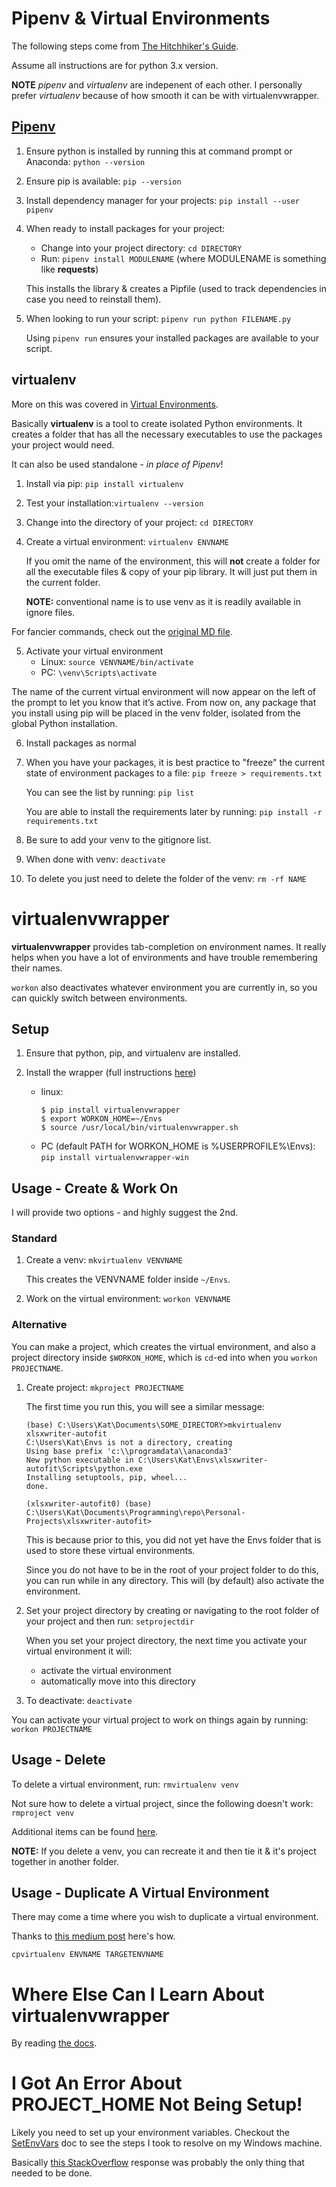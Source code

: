 # Pipenv & Virtual Environments

The following steps come from [The Hitchhiker's Guide](https://docs.python-guide.org/dev/virtualenvs/).

Assume all instructions are for python 3.x version.

**NOTE** _pipenv_ and _virtualenv_ are indepenent of each other. I personally prefer _virtualenv_ because of how smooth it can be with virtualenvwrapper.

## [Pipenv](https://pipenv.readthedocs.io/en/latest/)

1. Ensure python is installed by running this at command prompt or Anaconda:  `python --version`

2. Ensure pip is available: `pip --version`

3. Install dependency manager for your projects:  `pip install --user pipenv`

4. When ready to install packages for your project:
   - Change into your project directory:  `cd DIRECTORY`
   - Run: `pipenv install MODULENAME` (where MODULENAME is something like **requests**)

   This installs the library & creates a Pipfile (used to track dependencies in case you need to reinstall them).

5. When looking to run your script: `pipenv run python FILENAME.py`

   Using `pipenv run` ensures your installed packages are available to your script.

## virtualenv

More on this was covered in [Virtual Environments](https://github.com/ProsperousHeart/cheatsheets/blob/updates/Tools/VirtualEnvironments.md).

Basically **virtualenv** is a tool to create isolated Python environments. It creates a folder that has all the necessary executables to use the packages your project would need.

It can also be used standalone - _in place of Pipenv_!

1. Install via pip: `pip install virtualenv`

2. Test your installation:`virtualenv --version`

3. Change into the directory of your project: `cd DIRECTORY`

4. Create a virtual environment:  `virtualenv ENVNAME`

   If you omit the name of the environment, this will **not** create a folder for all the executable files & copy of your pip library. It will just put them in the current folder.

   **NOTE:** conventional name is to use venv as it is readily available in ignore files.

For fancier commands, check out the [original MD file](https://github.com/ProsperousHeart/cheatsheets/blob/updates/Tools/VirtualEnvironments.md).

5. Activate your virtual environment
   - Linux: `source VENVNAME/bin/activate`
   - PC:  `\venv\Scripts\activate`

  The name of the current virtual environment will now appear on the left of the prompt to let you know that it’s active. From now on, any package that you install using pip will be placed in the venv folder, isolated from the global Python installation.

6. Install packages as normal

7. When you have your packages, it is best practice to "freeze" the current state of environment packages to a file: `pip freeze > requirements.txt`

   You can see the list by running: `pip list`

   You are able to install the requirements later by running: `pip install -r requirements.txt`

8. Be sure to add your venv to the gitignore list.

9. When done with venv: `deactivate`

10. To delete you just need to delete the folder of the venv: `rm -rf NAME`

# virtualenvwrapper

**virtualenvwrapper** provides tab-completion on environment names. It really helps when you have a lot of environments and have trouble remembering their names.

`workon` also deactivates whatever environment you are currently in, so you can quickly switch between environments.

## Setup

1. Ensure that python, pip, and virtualenv are installed.

2. Install the wrapper (full instructions [here](https://virtualenvwrapper.readthedocs.io/en/latest/install.html))
   - linux:
     ```
     $ pip install virtualenvwrapper
     $ export WORKON_HOME=~/Envs
     $ source /usr/local/bin/virtualenvwrapper.sh
     ```
   - PC (default PATH for WORKON_HOME is %USERPROFILE%\Envs):  `pip install virtualenvwrapper-win`

## Usage - Create & Work On

I will provide two options - and highly suggest the 2nd.

### Standard

1. Create a venv: `mkvirtualenv VENVNAME`

   This creates the VENVNAME folder inside `~/Envs`.

2. Work on the virtual environment: `workon VENVNAME`

### Alternative

You can make a project, which creates the virtual environment, and also a project directory inside `$WORKON_HOME`, which is `cd`-ed into when you `workon PROJECTNAME`.

1. Create project:  `mkproject PROJECTNAME`

   The first time you run this, you will see a similar message:
   ```
   (base) C:\Users\Kat\Documents\SOME_DIRECTORY>mkvirtualenv xlsxwriter-autofit
   C:\Users\Kat\Envs is not a directory, creating
   Using base prefix 'c:\\programdata\\anaconda3'
   New python executable in C:\Users\Kat\Envs\xlsxwriter-autofit\Scripts\python.exe
   Installing setuptools, pip, wheel...
   done.

   (xlsxwriter-autofit0) (base) C:\Users\Kat\Documents\Programming\repo\Personal-Projects\xlsxwriter-autofit>
   ```

   This is because prior to this, you did not yet have the Envs folder that is used to store these virtual environments.

   Since you do not have to be in the root of your project folder to do this, you can run while in any directory. This will (by default) also activate the environment.

2. Set your project directory by creating or navigating to the root folder of your project and then run:  `setprojectdir`

   When you set your project directory, the next time you activate your virtual environment it will:
   - activate the virtual environment
   - automatically move into this directory

3. To deactivate: `deactivate`

You can activate your virtual project to work on things again by running: `workon PROJECTNAME`

## Usage - Delete

To delete a virtual environment, run: `rmvirtualenv venv`

Not sure how to delete a virtual project, since the following doesn't work: `rmproject venv`

Additional items can be found [here](https://howchoo.com/g/nwewzjmzmjc/a-guide-to-python-virtual-environments-with-virtualenvwrapper).

**NOTE:**  If you delete a venv, you can recreate it and then tie it & it's project together in another folder.

## Usage - Duplicate A Virtual Environment

There may come a time where you wish to duplicate a virtual environment.

Thanks to [this medium post](https://medium.com/the-andela-way/configuring-python-environment-with-virtualenvwrapper-8745c2895745) here's how.

`cpvirtualenv ENVNAME TARGETENVNAME`

# Where Else Can I Learn About virtualenvwrapper

By reading [the docs](https://virtualenvwrapper.readthedocs.io/en/latest/command_ref.html).

# I Got An Error About PROJECT_HOME Not Being Setup!

Likely you need to set up your environment variables. Checkout the [SetEnvVars](https://github.com/ProsperousHeart/cheatsheets/blob/master/Processes/SetEnvVars.md) doc to see the steps I took to resolve on my Windows machine.

Basically [this StackOverflow](https://stackoverflow.com/a/21301852/10474024) response was probably the only thing that needed to be done.
